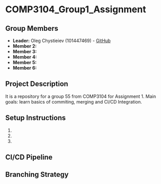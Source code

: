 # COMP3104_Group1_Assignment

## Group Members

- **Leader:** Oleg Chystieiev (101447469) - [GitHub](https://github.com/Aer0o)
- **Member 2:**
- **Member 3:**
- **Member 4:**
- **Member 5:**
- **Member 6:**

## Project Description

It is a repository for a group 55 from COMP3104 for Assignment 1. Main goals: learn basics of commiting,
merging and CI/CD Integration.

## Setup Instructions

1.
2.
3.

## CI/CD Pipeline

## Branching Strategy
